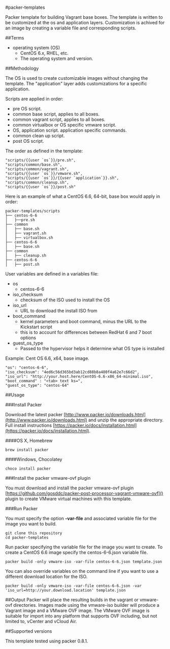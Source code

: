 #packer-templates

Packer template for building Vagrant base boxes.  The template is written to be customized at the os and application layers.  Customization is achived for an image by creating a variable file and corresponding scripts.

##Terms

* operating system (OS)
	* CentOS 6.x, RHEL, etc.
	* The operating system and version.

##Methodology

The OS is used to create customizable images without changing the template.
The "application" layer adds customizations for a specific application.

Scripts are applied in order:

* pre OS script.
* common base script, applies to all boxes.
* common vagrant script, applies to all boxes.
* common virtualbox or OS specific vmware script.
* OS, application script. application specific commands.
* common clean up script.
* post OS script.

The order as defined in the template:

```
"scripts/{{user `os`}}/pre.sh",
"scripts/common/base.sh",
"scripts/common/vagrant.sh",
"scripts/{{user `os`}}/vmware.sh",
"scripts/{{user `os`}}/{{user `application`}}.sh",
"scripts/common/cleanup.sh",
"scripts/{{user `os`}}/post.sh"
```

Here is an example of what a CentOS 6.6, 64-bit, base box would apply in order:

```
packer-templates/scripts
├── centos-6-6
│   ├──pre.sh
├── common
│   ├── base.sh
│   ├── vagrant.sh
│   ├── virtualbox.sh
├── centos-6-6
│   ├── base.sh
├── common
│   ├── cleanup.sh
├── centos-6-6
│   ├── post.sh
```

User variables are defined in a variables file:

* os
	* centos-6-6
* iso_checksum
	* checksum of the ISO used to install the OS
* iso_url
	* URL to download the install ISO from  
* boot_command
	* kernel parameters and boot command, minus the URL to the Kickstart script
	* this is to account for differences between RedHat 6 and 7 boot options
* guest_os_type
	* Passed to the hypervisor helps it determine what OS type is installed

Example: Cent OS 6.6, x64, base image.

```
"os": "centos-6-6",
"iso_checksum": "4ed6c56d365bd3ab12cd88b8a480f4a62e7c66d2",
"iso_url": "http://your.host.here/CentOS-6.6-x86_64-minimal.iso",
"boot_command" : "<tab> text ks=",
"guest_os_type": "centos-64"
```

##Usage

###Install Packer

Download the latest packer [http://www.packer.io/downloads.html](http://www.packer.io/downloads.html) and unzip the appropriate directory.  Full install instructions [https://packer.io/docs/installation.html](https://packer.io/docs/installation.html).

####OS X, Homebrew

```
brew install packer
```

####Windows, Chocolatey
```
choco install packer
```

###Install the packer vmware-ovf plugin

You must download and install the packer vmware-ovf plugin [https://github.com/gosddc/packer-post-processor-vagrant-vmware-ovf]() plugin to create VMware virtual machines with this template.


###Run Packer

You must specify the option **-var-file** and associated variable file for the image you want to build.

```
git clone this repository
cd packer-templates
```

Run packer specifying the variable file for the image you want to create.  To
create a CentOS 6.6 image specify the centos-6-6.json variable file.

```
packer build -only vmware-iso -var-file centos-6-6.json template.json
```

You can  also override variables on the command line if you want to use a
different download location for the ISO.

```
packer build -only vmware-iso -var-file centos-6-6.json -var 'iso_url=http://your.download.location' template.json
```

##Output
Packer will place the resulting builds in the vagrant or vmware-ovf directories.
Images made using the vmware-iso builder will produce a Vagrant image and a
VMware OVF image.  The VMware OVF image is suitable for import into any platform
that supports OVF including, but not limited to, vCenter and vCloud Air.

##Supported versions

This template tested using packer 0.8.1.
